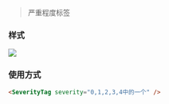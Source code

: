 > 严重程度标签

### 样式
![](http://oowxefv5q.bkt.clouddn.com/images/docs/severity-tag.png)

### 使用方式

``` html
<SeverityTag severity="0,1,2,3,4中的一个" />
```
